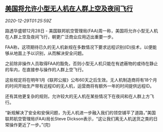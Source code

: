 <!--1609208595000-->
[美国将允许小型无人机在人群上空及夜间飞行](https://cn.reuters.com/article/usa-dronerules-1228-mon-idCNKBS29302Q)
------

<div><i>2020-12-29T01:25:59Z</i></div><p>路透华盛顿12月28日 - 美国联邦航空管理局(FAA)周一称，美国将允许小型无人机在人群上空及夜间飞行，朝更广泛商业应用迈出重要一步。</p><p>FAA称，这项期待已久的无人机新规在多数情况下要求远程识别(ID)技术，以便能够从地面上予以识别，从而解决安全问题。</p><p>之前除非操作人员取得FAA的豁免，否则小型无人机只能在有遮蔽物的或待在静止的车内，在直接参与操作的人群上空飞行。</p><p>这些规定将在明年1月《联邦公报》公布60天之后生效。无人机制造商将有18个月的时间开始生产带有远程ID的无人机，运营商将有额外一年的时间提供远程ID。</p><p>还有其他更复杂的规则，允许较大的无人机在某些情况下在夜间和在人群上方飞行。</p><p>“新规解决了安全和安保问题，为无人机进一步融入我们的领空铺平了道路，”美国联邦航空管理局(FAA)局长Steve Dickson表示，“这让我们离无人机送货之类的日常操作更近了一步。”(完)</p>

